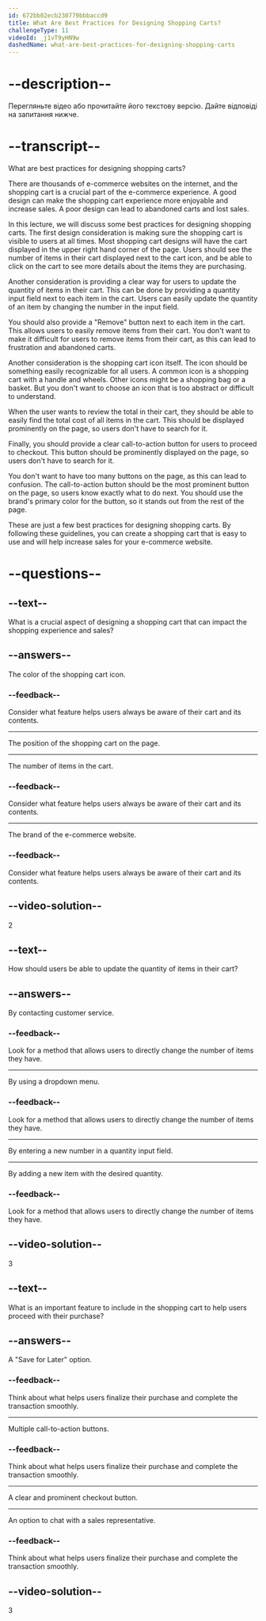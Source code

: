 ```yaml
---
id: 672bb02ecb230779bbbaccd9
title: What Are Best Practices for Designing Shopping Carts?
challengeType: 11
videoId: _j1vT9yHN9w
dashedName: what-are-best-practices-for-designing-shopping-carts
---
```


# --description--

Перегляньте відео або прочитайте його текстову версію. Дайте відповіді на запитання нижче.

# --transcript--

What are best practices for designing shopping carts?

There are thousands of e-commerce websites on the internet, and the shopping cart is a crucial part of the e-commerce experience. A good design can make the shopping cart experience more enjoyable and increase sales. A poor design can lead to abandoned carts and lost sales.

In this lecture, we will discuss some best practices for designing shopping carts. The first design consideration is making sure the shopping cart is visible to users at all times. Most shopping cart designs will have the cart displayed in the upper right hand corner of the page. Users should see the number of items in their cart displayed next to the cart icon, and be able to click on the cart to see more details about the items they are purchasing.

Another consideration is providing a clear way for users to update the quantity of items in their cart. This can be done by providing a quantity input field next to each item in the cart. Users can easily update the quantity of an item by changing the number in the input field.

You should also provide a "Remove" button next to each item in the cart. This allows users to easily remove items from their cart. You don't want to make it difficult for users to remove items from their cart, as this can lead to frustration and abandoned carts.

Another consideration is the shopping cart icon itself. The icon should be something easily recognizable for all users. A common icon is a shopping cart with a handle and wheels. Other icons might be a shopping bag or a basket. But you don't want to choose an icon that is too abstract or difficult to understand.

When the user wants to review the total in their cart, they should be able to easily find the total cost of all items in the cart. This should be displayed prominently on the page, so users don't have to search for it.

Finally, you should provide a clear call-to-action button for users to proceed to checkout. This button should be prominently displayed on the page, so users don't have to search for it.

You don't want to have too many buttons on the page, as this can lead to confusion. The call-to-action button should be the most prominent button on the page, so users know exactly what to do next. You should use the brand's primary color for the button, so it stands out from the rest of the page.

These are just a few best practices for designing shopping carts. By following these guidelines, you can create a shopping cart that is easy to use and will help increase sales for your e-commerce website.

# --questions--

## --text--

What is a crucial aspect of designing a shopping cart that can impact the shopping experience and sales?

## --answers--

The color of the shopping cart icon.

### --feedback--

Consider what feature helps users always be aware of their cart and its contents.

---

The position of the shopping cart on the page.

---

The number of items in the cart.

### --feedback--

Consider what feature helps users always be aware of their cart and its contents.

---

The brand of the e-commerce website.

### --feedback--

Consider what feature helps users always be aware of their cart and its contents.

## --video-solution--

2

## --text--

How should users be able to update the quantity of items in their cart?

## --answers--

By contacting customer service.

### --feedback--

Look for a method that allows users to directly change the number of items they have.

---

By using a dropdown menu.

### --feedback--

Look for a method that allows users to directly change the number of items they have.

---

By entering a new number in a quantity input field.

---

By adding a new item with the desired quantity.

### --feedback--

Look for a method that allows users to directly change the number of items they have.

## --video-solution--

3

## --text--

What is an important feature to include in the shopping cart to help users proceed with their purchase?

## --answers--

A "Save for Later" option.

### --feedback--

Think about what helps users finalize their purchase and complete the transaction smoothly.

---

Multiple call-to-action buttons.

### --feedback--

Think about what helps users finalize their purchase and complete the transaction smoothly.

---

A clear and prominent checkout button.

---

An option to chat with a sales representative.

### --feedback--

Think about what helps users finalize their purchase and complete the transaction smoothly.

## --video-solution--

3
